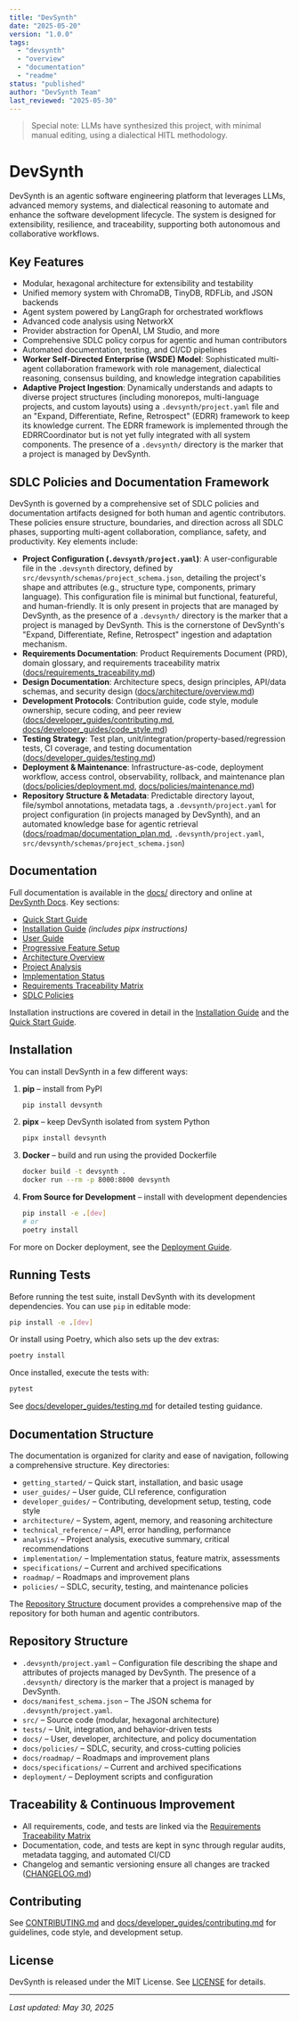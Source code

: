 ```yaml
---
title: "DevSynth"
date: "2025-05-20"
version: "1.0.0"
tags:
  - "devsynth"
  - "overview"
  - "documentation"
  - "readme"
status: "published"
author: "DevSynth Team"
last_reviewed: "2025-05-30"
---
```


> Special note: LLMs have synthesized this project, with minimal manual editing, using a dialectical HITL methodology.

# DevSynth

DevSynth is an agentic software engineering platform that leverages LLMs, advanced memory systems, and dialectical reasoning to automate and enhance the software development lifecycle. The system is designed for extensibility, resilience, and traceability, supporting both autonomous and collaborative workflows.

## Key Features
- Modular, hexagonal architecture for extensibility and testability
- Unified memory system with ChromaDB, TinyDB, RDFLib, and JSON backends
- Agent system powered by LangGraph for orchestrated workflows
- Advanced code analysis using NetworkX
- Provider abstraction for OpenAI, LM Studio, and more
- Comprehensive SDLC policy corpus for agentic and human contributors
- Automated documentation, testing, and CI/CD pipelines
- **Worker Self-Directed Enterprise (WSDE) Model**: Sophisticated multi-agent collaboration framework with role management, dialectical reasoning, consensus building, and knowledge integration capabilities
- **Adaptive Project Ingestion**: Dynamically understands and adapts to diverse project structures (including monorepos, multi-language projects, and custom layouts) using a `.devsynth/project.yaml` file and an "Expand, Differentiate, Refine, Retrospect" (EDRR) framework to keep its knowledge current. The EDRR framework is implemented through the EDRRCoordinator but is not yet fully integrated with all system components. The presence of a `.devsynth/` directory is the marker that a project is managed by DevSynth.

## SDLC Policies and Documentation Framework

DevSynth is governed by a comprehensive set of SDLC policies and documentation artifacts designed for both human and agentic contributors. These policies ensure structure, boundaries, and direction across all SDLC phases, supporting multi-agent collaboration, compliance, safety, and productivity. Key elements include:

- **Project Configuration (`.devsynth/project.yaml`)**: A user-configurable file in the `.devsynth` directory, defined by `src/devsynth/schemas/project_schema.json`, detailing the project's shape and attributes (e.g., structure type, components, primary language). This configuration file is minimal but functional, featureful, and human-friendly. It is only present in projects that are managed by DevSynth, as the presence of a `.devsynth/` directory is the marker that a project is managed by DevSynth. This is the cornerstone of DevSynth's "Expand, Differentiate, Refine, Retrospect" ingestion and adaptation mechanism.
- **Requirements Documentation**: Product Requirements Document (PRD), domain glossary, and requirements traceability matrix ([docs/requirements_traceability.md](docs/requirements_traceability.md))
- **Design Documentation**: Architecture specs, design principles, API/data schemas, and security design ([docs/architecture/overview.md](docs/architecture/overview.md))
- **Development Protocols**: Contribution guide, code style, module ownership, secure coding, and peer review ([docs/developer_guides/contributing.md](docs/developer_guides/contributing.md), [docs/developer_guides/code_style.md](docs/developer_guides/code_style.md))
- **Testing Strategy**: Test plan, unit/integration/property-based/regression tests, CI coverage, and testing documentation ([docs/developer_guides/testing.md](docs/developer_guides/testing.md))
- **Deployment & Maintenance**: Infrastructure-as-code, deployment workflow, access control, observability, rollback, and maintenance plan ([docs/policies/deployment.md](docs/policies/deployment.md), [docs/policies/maintenance.md](docs/policies/maintenance.md))
- **Repository Structure & Metadata**: Predictable directory layout, file/symbol annotations, metadata tags, a `.devsynth/project.yaml` for project configuration (in projects managed by DevSynth), and an automated knowledge base for agentic retrieval ([docs/roadmap/documentation_plan.md](docs/roadmap/documentation_plan.md), `.devsynth/project.yaml`, `src/devsynth/schemas/project_schema.json`)

## Documentation

Full documentation is available in the [docs/](docs/index.md) directory and online at [DevSynth Docs](docs/index.md). Key sections:
- [Quick Start Guide](docs/getting_started/quick_start_guide.md)
- [Installation Guide](docs/getting_started/installation.md) *(includes pipx instructions)*
- [User Guide](docs/user_guides/user_guide.md)
- [Progressive Feature Setup](docs/user_guides/progressive_setup.md)
- [Architecture Overview](docs/architecture/overview.md)
- [Project Analysis](docs/analysis/executive_summary.md)
- [Implementation Status](docs/implementation/feature_status_matrix.md)
- [Requirements Traceability Matrix](docs/requirements_traceability.md)
- [SDLC Policies](docs/policies/index.md)

Installation instructions are covered in detail in the [Installation Guide](docs/getting_started/installation.md) and the [Quick Start Guide](docs/getting_started/quick_start_guide.md).

## Installation

You can install DevSynth in a few different ways:

1. **pip** – install from PyPI

   ```bash
   pip install devsynth
   ```

2. **pipx** – keep DevSynth isolated from system Python

   ```bash
   pipx install devsynth
   ```

3. **Docker** – build and run using the provided Dockerfile

   ```bash
   docker build -t devsynth .
   docker run --rm -p 8000:8000 devsynth
   ```

4. **From Source for Development** – install with development dependencies

   ```bash
   pip install -e .[dev]
   # or
   poetry install
   ```

For more on Docker deployment, see the [Deployment Guide](docs/deployment/deployment_guide.md).

## Running Tests

Before running the test suite, install DevSynth with its development dependencies.
You can use `pip` in editable mode:

```bash
pip install -e .[dev]
```

Or install using Poetry, which also sets up the dev extras:

```bash
poetry install
```

Once installed, execute the tests with:

```bash
pytest
```

See [docs/developer_guides/testing.md](docs/developer_guides/testing.md) for detailed testing guidance.

## Documentation Structure

The documentation is organized for clarity and ease of navigation, following a comprehensive structure. Key directories:

- `getting_started/` – Quick start, installation, and basic usage
- `user_guides/` – User guide, CLI reference, configuration
- `developer_guides/` – Contributing, development setup, testing, code style
- `architecture/` – System, agent, memory, and reasoning architecture
- `technical_reference/` – API, error handling, performance
- `analysis/` – Project analysis, executive summary, critical recommendations
- `implementation/` – Implementation status, feature matrix, assessments
- `specifications/` – Current and archived specifications
- `roadmap/` – Roadmaps and improvement plans
- `policies/` – SDLC, security, testing, and maintenance policies

The [Repository Structure](docs/repo_structure.md) document provides a comprehensive map of the repository for both human and agentic contributors.

## Repository Structure
- `.devsynth/project.yaml` – Configuration file describing the shape and attributes of projects managed by DevSynth. The presence of a `.devsynth/` directory is the marker that a project is managed by DevSynth.
- `docs/manifest_schema.json` – The JSON schema for `.devsynth/project.yaml`.
- `src/` – Source code (modular, hexagonal architecture)
- `tests/` – Unit, integration, and behavior-driven tests
- `docs/` – User, developer, architecture, and policy documentation
- `docs/policies/` – SDLC, security, and cross-cutting policies
- `docs/roadmap/` – Roadmaps and improvement plans
- `docs/specifications/` – Current and archived specifications
- `deployment/` – Deployment scripts and configuration

## Traceability & Continuous Improvement

- All requirements, code, and tests are linked via the [Requirements Traceability Matrix](docs/requirements_traceability.md)
- Documentation, code, and tests are kept in sync through regular audits, metadata tagging, and automated CI/CD
- Changelog and semantic versioning ensure all changes are tracked ([CHANGELOG.md](CHANGELOG.md))

## Contributing
See [CONTRIBUTING.md](CONTRIBUTING.md) and [docs/developer_guides/contributing.md](docs/developer_guides/contributing.md) for guidelines, code style, and development setup.

## License
DevSynth is released under the MIT License. See [LICENSE](LICENSE) for details.

---

_Last updated: May 30, 2025_
